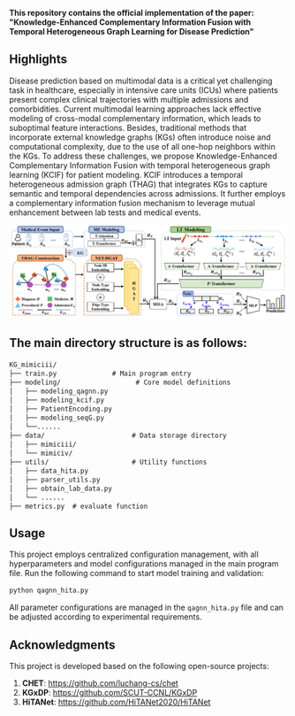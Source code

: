 
**This repository contains the official implementation of the paper: "Knowledge-Enhanced Complementary Information Fusion with Temporal Heterogeneous Graph Learning for Disease Prediction"**

## Highlights
Disease prediction based on multimodal data is a critical yet challenging task in healthcare, especially in intensive care units (ICUs) where patients present complex clinical trajectories with multiple admissions and comorbidities. Current multimodal learning approaches lack effective modeling of cross-modal complementary information, which leads to suboptimal feature interactions. Besides, traditional methods that incorporate external knowledge graphs (KGs) often introduce noise and computational complexity, due to the use of all one-hop neighbors within the KGs. To address these challenges, we propose Knowledge-Enhanced Complementary Information Fusion with temporal heterogeneous graph learning (KCIF) for patient modeling. KCIF introduces a temporal heterogeneous admission graph (THAG) that integrates KGs to capture semantic and temporal dependencies across admissions. It further employs a complementary information fusion mechanism to leverage mutual enhancement between lab tests and medical events. 

![model structure](./support/model_structure.png)

## The main directory structure is as follows:

```
KG_mimiciii/
├── train.py              # Main program entry
├── modeling/                   # Core model definitions
│   ├── modeling_qagnn.py      
│   ├── modeling_kcif.py       
│   ├── PatientEncoding.py     
│   ├── modeling_seqG.py       
│   └──......
├── data/                      # Data storage directory
│   ├── mimiciii/                         
│   └── mimiciv/              
├── utils/                     # Utility functions
│   ├── data_hita.py          
│   ├── parser_utils.py       
│   ├── obtain_lab_data.py  
│   └── ......  
├── metrics.py  # evaluate function             
```

## Usage

This project employs centralized configuration management, with all hyperparameters and model configurations managed in the main program file. Run the following command to start model training and validation:

```bash
python qagnn_hita.py
```

All parameter configurations are managed in the `qagnn_hita.py` file and can be adjusted according to experimental requirements.

## Acknowledgments

This project is developed based on the following open-source projects:

1. **CHET**: https://github.com/luchang-cs/chet
2. **KGxDP**: https://github.com/SCUT-CCNL/KGxDP  
3. **HiTANet**: https://github.com/HiTANet2020/HiTANet

